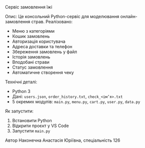 Сервіс замовлення їжі

Опис:
Це консольний Python-сервіс для моделювання онлайн-замовлення страв. Реалізовано:
- Меню з категоріями
- Кошик замовлень
- Авторизація користувача
- Адреса доставки та телефон
- Збереження замовлень у файл
- Історія замовлень
- Вподобані страви
- Статус замовлення
- Автоматичне створення чеку

Технічні деталі:
- Python 3
- Дані: `users.json`, `order_history.txt`, `check_<ім’я>.txt`
- 5 окремих модулів: `main.py`, `menu.py`, `cart.py`, `user.py`, `data.py`

Як запустити:
1. Встановити Python
2. Відкрити проєкт у VS Code
3. Запустити `main.py`

Автор
Наконечна Анастасія Юріївна, спеціальність 126
